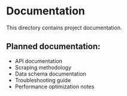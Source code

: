# Documentation

This directory contains project documentation.

## Planned documentation:
- API documentation
- Scraping methodology
- Data schema documentation
- Troubleshooting guide
- Performance optimization notes
